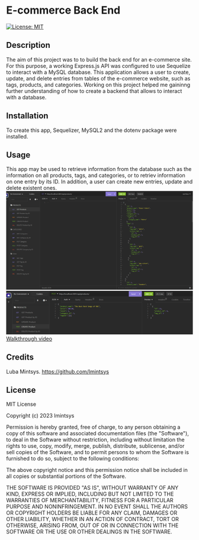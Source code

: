 # E-commerce Back End

[![License: MIT](https://img.shields.io/badge/License-MIT-yellow.svg)](https://opensource.org/licenses/MIT)

## Description

The aim of this project was to to build the back end for an e-commerce site. For this purpose, a working Express.js API was configured to use Sequelize to interact with a MySQL database. This application allows a user to create, update, and delete entries from tables of the e-commerce website, such as tags, products, and categories. Working on this project helped me gaininng further understanding of how to create a backend that allows to interact with a database.

## Installation

To create this app, Sequelizer, MySQL2 and the dotenv package were installed.

## Usage

This app may be used to retrieve information from the database such as the information on all products, tags, and categories, or to retriev information on one entry by its ID. In addition, a user can create new entries, update and delete existent ones.  
![get](assets/get.png)  
![post](assets/post.png)  
[Walkthrough video](https://watch.screencastify.com/v/1fBuiSDCmkuxh4gSAjMu)

## Credits

Luba Mintsys. https://github.com/lmintsys

## License

MIT License

Copyright (c) 2023 lmintsys

Permission is hereby granted, free of charge, to any person obtaining a copy
of this software and associated documentation files (the "Software"), to deal
in the Software without restriction, including without limitation the rights
to use, copy, modify, merge, publish, distribute, sublicense, and/or sell
copies of the Software, and to permit persons to whom the Software is
furnished to do so, subject to the following conditions:

The above copyright notice and this permission notice shall be included in all
copies or substantial portions of the Software.

THE SOFTWARE IS PROVIDED "AS IS", WITHOUT WARRANTY OF ANY KIND, EXPRESS OR
IMPLIED, INCLUDING BUT NOT LIMITED TO THE WARRANTIES OF MERCHANTABILITY,
FITNESS FOR A PARTICULAR PURPOSE AND NONINFRINGEMENT. IN NO EVENT SHALL THE
AUTHORS OR COPYRIGHT HOLDERS BE LIABLE FOR ANY CLAIM, DAMAGES OR OTHER
LIABILITY, WHETHER IN AN ACTION OF CONTRACT, TORT OR OTHERWISE, ARISING FROM,
OUT OF OR IN CONNECTION WITH THE SOFTWARE OR THE USE OR OTHER DEALINGS IN THE
SOFTWARE.
